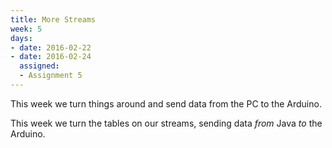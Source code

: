 ```yaml
---
title: More Streams
week: 5
days:
- date: 2016-02-22
- date: 2016-02-24
  assigned:
  - Assignment 5
---
```


This week we turn things around and send data from the PC to the Arduino.

This week we turn the tables on our streams, sending data *from* Java *to* the Arduino.
